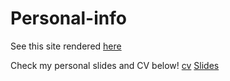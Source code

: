 # Personal-info

See this site rendered [here](ywu39393.github.io)

Check my personal slides and CV below!
[cv](https://github.com/ywu39393/ywu39393.github.io/raw/main/cv.pdf)
[Slides](https://github.com/ywu39393/ywu39393.github.io/raw/main/beamer.pdf)
